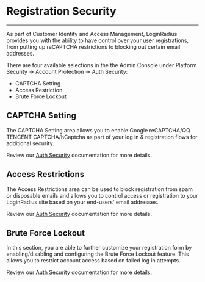 # Registration Security

---

As part of Customer Identity and Access Management, LoginRadius provides you with the ability to have control over your user registrations, from putting up reCAPTCHA restrictions to blocking out certain email addresses.

There are four available selections in the the Admin Console under Platform Security -> Account Protection -> Auth Security:

- CAPTCHA Setting
- Access Restriction
- Brute Force Lockout

## CAPTCHA Setting

The CAPTCHA Setting area allows you to enable Google reCAPTCHA/QQ TENCENT CAPTCHA/hCaptcha as part of your log in & registration flows for additional security.

Review our [Auth Security](https://www.loginradius.com/legacy/docs/api/v2/admin-console/platform-security/auth-security-configuration#captchasetting0) documentation for more details.

## Access Restrictions

The Access Restrictions area can be used to block registration from spam or disposable emails and allows you to control access or registration to your LoginRadius site based on your end-users' email addresses.

Review our [Auth Security](https://www.loginradius.com/legacy/docs/api/v2/admin-console/platform-security/auth-security-configuration#accessrestrictions1) documentation for more details.

## Brute Force Lockout

In this section, you are able to further customize your registration form by enabling/disabling and configuring the Brute Force Lockout feature. This allows you to restrict account access based on failed log in attempts.

Review our [Auth Security](https://www.loginradius.com/legacy/docs/api/v2/admin-console/platform-security/auth-security-configuration#bruteforcelockout2) documentation for more details.
